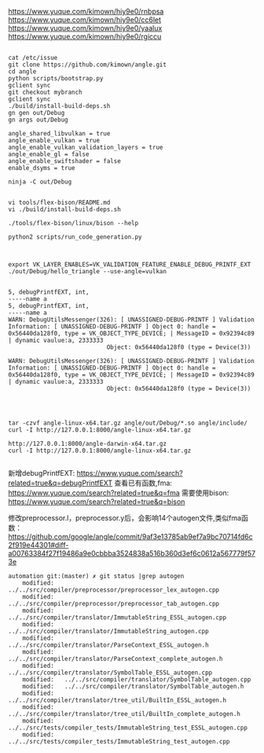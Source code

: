 https://www.yuque.com/kimown/hiy9e0/rnbpsa
https://www.yuque.com/kimown/hiy9e0/cc6let
https://www.yuque.com/kimown/hiy9e0/yaalux
https://www.yuque.com/kimown/hiy9e0/rgiccu

```

cat /etc/issue
git clone https://github.com/kimown/angle.git
cd angle
python scripts/bootstrap.py
gclient sync
git checkout mybranch
gclient sync
./build/install-build-deps.sh
gn gen out/Debug
gn args out/Debug

angle_shared_libvulkan = true
angle_enable_vulkan = true
angle_enable_vulkan_validation_layers = true
angle_enable_gl = false
angle_enable_swiftshader = false
enable_dsyms = true

ninja -C out/Debug


vi tools/flex-bison/README.md
vi ./build/install-build-deps.sh

./tools/flex-bison/linux/bison --help

python2 scripts/run_code_generation.py



export VK_LAYER_ENABLES=VK_VALIDATION_FEATURE_ENABLE_DEBUG_PRINTF_EXT
./out/Debug/hello_triangle --use-angle=vulkan


5, debugPrintfEXT, int, 
-----name a
5, debugPrintfEXT, int, 
-----name a
WARN: DebugUtilsMessenger(326): [ UNASSIGNED-DEBUG-PRINTF ] Validation Information: [ UNASSIGNED-DEBUG-PRINTF ] Object 0: handle = 0x56440da128f0, type = VK_OBJECT_TYPE_DEVICE; | MessageID = 0x92394c89 | dynamic vaulue:a, 2333333
                            Object: 0x56440da128f0 (type = Device(3))

WARN: DebugUtilsMessenger(326): [ UNASSIGNED-DEBUG-PRINTF ] Validation Information: [ UNASSIGNED-DEBUG-PRINTF ] Object 0: handle = 0x56440da128f0, type = VK_OBJECT_TYPE_DEVICE; | MessageID = 0x92394c89 | dynamic vaulue:a, 2333333
                            Object: 0x56440da128f0 (type = Device(3))




tar -czvf angle-linux-x64.tar.gz angle/out/Debug/*.so angle/include/
curl -I http://127.0.0.1:8000/angle-linux-x64.tar.gz

http://127.0.0.1:8000/angle-darwin-x64.tar.gz
curl -I http://127.0.0.1:8000/angle-linux-x64.tar.gz


```


新增debugPrintfEXT: https://www.yuque.com/search?related=true&q=debugPrintfEXT
查看已有函数,fma: https://www.yuque.com/search?related=true&q=fma
需要使用bison: https://www.yuque.com/search?related=true&q=bison

修改preprocessor.l，preprocessor.y后，会影响14个autogen文件,类似fma函数：https://github.com/google/angle/commit/9af3e13785ab9ef7a9bc70714fd6c2f919e44301#diff-a00763384f27f19486a9e0cbbba3524838a516b360d3ef6c0612a567779f573e

```
automation git:(master) ✗ git status |grep autogen
    modified:   ../../src/compiler/preprocessor/preprocessor_lex_autogen.cpp
    modified:   ../../src/compiler/preprocessor/preprocessor_tab_autogen.cpp
    modified:   ../../src/compiler/translator/ImmutableString_ESSL_autogen.cpp
    modified:   ../../src/compiler/translator/ImmutableString_autogen.cpp
    modified:   ../../src/compiler/translator/ParseContext_ESSL_autogen.h
    modified:   ../../src/compiler/translator/ParseContext_complete_autogen.h
    modified:   ../../src/compiler/translator/SymbolTable_ESSL_autogen.cpp
    modified:   ../../src/compiler/translator/SymbolTable_autogen.cpp
    modified:   ../../src/compiler/translator/SymbolTable_autogen.h
    modified:   ../../src/compiler/translator/tree_util/BuiltIn_ESSL_autogen.h
    modified:   ../../src/compiler/translator/tree_util/BuiltIn_complete_autogen.h
    modified:   ../../src/tests/compiler_tests/ImmutableString_test_ESSL_autogen.cpp
    modified:   ../../src/tests/compiler_tests/ImmutableString_test_autogen.cpp

```